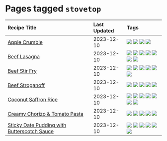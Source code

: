 # Pages tagged `stovetop`

|Recipe Title|Last Updated|Tags
|:---|:---|:---|
|[Apple Crumble](../recipes/applecrumble.md)|2023-12-10|[![](https://img.shields.io/badge/tag-dessert-13fda6)](../tags/dessert.md) [![](https://img.shields.io/badge/tag-stovetop-c6d429)](../tags/stovetop.md) [![](https://img.shields.io/badge/tag-vegan-3a4f8e)](../tags/vegan.md) [![](https://img.shields.io/badge/tag-vegetarian-d5a11)](../tags/vegetarian.md)|
|[Beef Lasagna](../recipes/beeflasagna.md)|2023-12-10|[![](https://img.shields.io/badge/tag-baked-208450)](../tags/baked.md) [![](https://img.shields.io/badge/tag-beef-91514)](../tags/beef.md) [![](https://img.shields.io/badge/tag-dinner-8f457a)](../tags/dinner.md) [![](https://img.shields.io/badge/tag-easy-e5c1d4)](../tags/easy.md) [![](https://img.shields.io/badge/tag-italian-f6b493)](../tags/italian.md) [![](https://img.shields.io/badge/tag-pasta-b7439e)](../tags/pasta.md) [![](https://img.shields.io/badge/tag-stovetop-c6d429)](../tags/stovetop.md)|
|[Beef Stir Fry](../recipes/beefstirfry.md)|2023-12-10|[![](https://img.shields.io/badge/tag-asian-e5fa6f)](../tags/asian.md) [![](https://img.shields.io/badge/tag-beef-91514)](../tags/beef.md) [![](https://img.shields.io/badge/tag-dinner-8f457a)](../tags/dinner.md) [![](https://img.shields.io/badge/tag-pasta-b7439e)](../tags/pasta.md) [![](https://img.shields.io/badge/tag-stovetop-c6d429)](../tags/stovetop.md) [![](https://img.shields.io/badge/tag-versatile-d82abc)](../tags/versatile.md)|
|[Beef Stroganoff](../recipes/beefstroganoff.md)|2023-12-10|[![](https://img.shields.io/badge/tag-beef-91514)](../tags/beef.md) [![](https://img.shields.io/badge/tag-dairy-32613c)](../tags/dairy.md) [![](https://img.shields.io/badge/tag-dinner-8f457a)](../tags/dinner.md) [![](https://img.shields.io/badge/tag-russian-f53bfe)](../tags/russian.md) [![](https://img.shields.io/badge/tag-stovetop-c6d429)](../tags/stovetop.md)|
|[Coconut Saffron Rice](../recipes/coconutsaffronrice.md)|2023-12-10|[![](https://img.shields.io/badge/tag-expensive-42963a)](../tags/expensive.md) [![](https://img.shields.io/badge/tag-rice-94b8ca)](../tags/rice.md) [![](https://img.shields.io/badge/tag-sides-8a534c)](../tags/sides.md) [![](https://img.shields.io/badge/tag-stovetop-c6d429)](../tags/stovetop.md) [![](https://img.shields.io/badge/tag-thai-f47a18)](../tags/thai.md) [![](https://img.shields.io/badge/tag-vegan-3a4f8e)](../tags/vegan.md) [![](https://img.shields.io/badge/tag-vegetarian-d5a11)](../tags/vegetarian.md)|
|[Creamy Chorizo & Tomato Pasta](../recipes/creamychorizotomatopasta.md)|2023-12-10|[![](https://img.shields.io/badge/tag-boiled-28ab17)](../tags/boiled.md) [![](https://img.shields.io/badge/tag-dinner-8f457a)](../tags/dinner.md) [![](https://img.shields.io/badge/tag-italian-f6b493)](../tags/italian.md) [![](https://img.shields.io/badge/tag-pasta-b7439e)](../tags/pasta.md) [![](https://img.shields.io/badge/tag-stovetop-c6d429)](../tags/stovetop.md)|
|[Sticky Date Pudding with Butterscotch Sauce](../recipes/stickydatepuddingwithbutterscotchsauce.md)|2023-12-10|[![](https://img.shields.io/badge/tag-amazing-6d71)](../tags/amazing.md) [![](https://img.shields.io/badge/tag-baked-208450)](../tags/baked.md) [![](https://img.shields.io/badge/tag-british-9acea8)](../tags/british.md) [![](https://img.shields.io/badge/tag-dessert-13fda6)](../tags/dessert.md) [![](https://img.shields.io/badge/tag-stovetop-c6d429)](../tags/stovetop.md) [![](https://img.shields.io/badge/tag-vegetarian-d5a11)](../tags/vegetarian.md)|